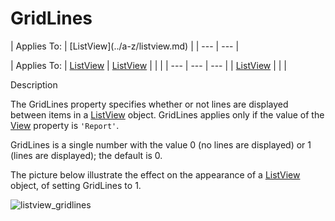 




<h1 class="heading"><span class="name">GridLines</span></h1>
| Applies To: | [ListView](../a-z/listview.md) |
| --- | ---  |

| Applies To: | [ListView](../a-z/listview.md) | [ListView](../a-z/listview.md) |  |  |
| --- | --- | ---  |
| [ListView](../a-z/listview.md) |  |  |


Description


The GridLines property specifies whether or not lines are displayed between items in a [ListView](../a-z/listview.md) object. GridLines applies only if the value of the [View](../a-z/view.md) property is `'Report'`.


GridLines is a single number with the value 0 (no lines are displayed) or 1 (lines are displayed); the default is 0.


The picture below illustrate the effect on the appearance of a [ListView](../a-z/listview.md) object, of setting GridLines to 1.


![listview_gridlines](../img/listview-gridlines.png)



